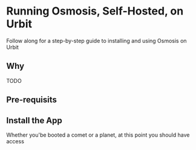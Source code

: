 # Running Osmosis, Self-Hosted, on Urbit

Follow along for a step-by-step guide to installing and using Osmosis on Urbit

## Why

TODO

## Pre-requisits

## Install the App

Whether you'be booted a comet or a planet, at this point you should have access
